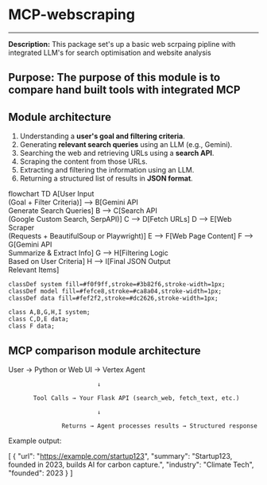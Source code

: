 # MCP-webscraping
---
**Description:** This package set's up a basic web scrpaing pipline with integrated LLM's for search optimisation and website analysis

**Purpose:** The purpose of this module is to compare hand built tools with integrated MCP
---

## **Module architecture**

1. Understanding a **user's goal and filtering criteria**.
2. Generating **relevant search queries** using an LLM (e.g., Gemini).
3. Searching the web and retrieving URLs using a **search API**.
4. Scraping the content from those URLs.
5. Extracting and filtering the information using an LLM.
6. Returning a structured list of results in **JSON format**.

flowchart TD
    A[User Input<br/>(Goal + Filter Criteria)] --> B[Gemini API<br/>Generate Search Queries]
    B --> C[Search API<br/>(Google Custom Search, SerpAPI)]
    C --> D[Fetch URLs]
    D --> E[Web Scraper<br/>(Requests + BeautifulSoup or Playwright)]
    E --> F[Web Page Content]
    F --> G[Gemini API<br/>Summarize & Extract Info]
    G --> H[Filtering Logic<br/>Based on User Criteria]
    H --> I[Final JSON Output<br/>Relevant Items]

    classDef system fill=#f0f9ff,stroke=#3b82f6,stroke-width=1px;
    classDef model fill=#fefce8,stroke=#ca8a04,stroke-width=1px;
    classDef data fill=#fef2f2,stroke=#dc2626,stroke-width=1px;

    class A,B,G,H,I system;
    class C,D,E data;
    class F data;


## **MCP comparison module architecture**

User → Python or Web UI → Vertex Agent 

                             ↓
                             
           Tool Calls → Your Flask API (search_web, fetch_text, etc.)
           
                             ↓
                             
                   Returns → Agent processes results → Structured response


Example output:

[
  {
    "url": "https://example.com/startup123",
    "summary": "Startup123, founded in 2023, builds AI for carbon capture.",
    "industry": "Climate Tech",
    "founded": 2023
  }
]
